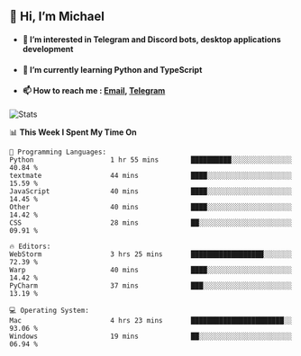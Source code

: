 ## 👋 Hi, I’m Michael
- #### 👀 I’m interested in Telegram and Discord bots, desktop applications development
- #### 🌱 I’m currently learning Python and TypeScript
- #### 📫 How to reach me : [Email](mailto:misha@kurapov.ru), [Telegram](https://t.me/mkurapov)

![Stats](https://github-readme-stats.vercel.app/api?username=krpff&show_icons=true&theme=github_dark&hide_border=true&hide=issues&count_private=true&layout=compact)


<!--START_SECTION:waka-->
📊 **This Week I Spent My Time On** 

```text
💬 Programming Languages: 
Python                   1 hr 55 mins        ██████████░░░░░░░░░░░░░░░   40.84 % 
textmate                 44 mins             ████░░░░░░░░░░░░░░░░░░░░░   15.59 % 
JavaScript               40 mins             ████░░░░░░░░░░░░░░░░░░░░░   14.45 % 
Other                    40 mins             ████░░░░░░░░░░░░░░░░░░░░░   14.42 % 
CSS                      28 mins             ██░░░░░░░░░░░░░░░░░░░░░░░   09.91 % 

🔥 Editors: 
WebStorm                 3 hrs 25 mins       ██████████████████░░░░░░░   72.39 % 
Warp                     40 mins             ████░░░░░░░░░░░░░░░░░░░░░   14.42 % 
PyCharm                  37 mins             ███░░░░░░░░░░░░░░░░░░░░░░   13.19 % 

💻 Operating System: 
Mac                      4 hrs 23 mins       ███████████████████████░░   93.06 % 
Windows                  19 mins             ██░░░░░░░░░░░░░░░░░░░░░░░   06.94 % 
```


<!--END_SECTION:waka-->
